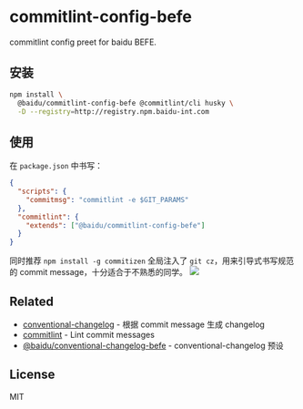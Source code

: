 # commitlint-config-befe

<!-- [![build status](https://img.shields.io/travis/imcuttle/commitlint-config-befe/master.svg?style=flat-square)](https://travis-ci.org/imcuttle/commitlint-config-befe)
[![Test coverage](https://img.shields.io/codecov/c/github/imcuttle/commitlint-config-befe.svg?style=flat-square)](https://codecov.io/github/imcuttle/commitlint-config-befe?branch=master)
[![NPM version](https://img.shields.io/npm/v/commitlint-config-befe.svg?style=flat-square)](https://www.npmjs.com/package/commitlint-config-befe)
[![NPM Downloads](https://img.shields.io/npm/dm/commitlint-config-befe.svg?style=flat-square&maxAge=43200)](https://www.npmjs.com/package/commitlint-config-befe) -->

commitlint config preet for baidu BEFE.

## 安装

```bash
npm install \
  @baidu/commitlint-config-befe @commitlint/cli husky \
  -D --registry=http://registry.npm.baidu-int.com
```

## 使用

在 `package.json` 中书写：

```json
{
  "scripts": {
    "commitmsg": "commitlint -e $GIT_PARAMS"
  },
  "commitlint": {
    "extends": ["@baidu/commitlint-config-befe"]
  }
}
```

同时推荐 `npm install -g commitizen`
全局注入了 `git cz`，用来引导式书写规范的 commit message，十分适合于不熟悉的同学。
![](https://github.com/commitizen/cz-cli/raw/master/meta/screenshots/add-commit.png)

## Related

- [conventional-changelog](https://github.com/conventional-changelog/conventional-changelog) - 根据 commit message 生成 changelog
- [commitlint](https://github.com/marionebl/commitlint) - Lint commit messages
- [@baidu/conventional-changelog-befe](http://gitlab.baidu.com/be-fe/conventional-changelog-befe) - conventional-changelog 预设

## License

MIT
